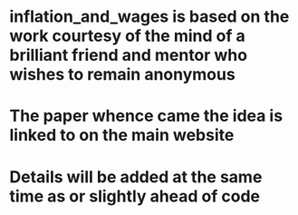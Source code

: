 # inflation_and_wages is based on the work courtesy of the mind of a brilliant friend and mentor who wishes to remain anonymous
# The paper whence came the idea is linked to on the main website
# Details will be added at the same time as or slightly ahead of code
